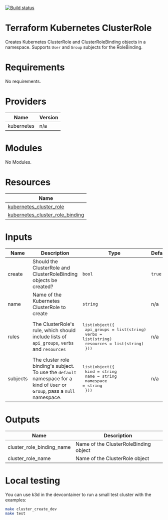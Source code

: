 [![Build status](https://github.com/canada-ca-terraform-modules/terraform-kubernetes-cluster-role/actions/workflows/terraform.yml/badge.svg)](https://github.com/canada-ca-terraform-modules/terraform-kubernetes-cluster-role/actions/workflows/terraform.yml)

# Terraform Kubernetes ClusterRole
Creates Kubernetes ClusterRole and ClusterRoleBinding objects in a namespace.  Supports `User` and `Group` subjects for the RoleBinding.

# Requirements

No requirements.

# Providers

| Name | Version |
|------|---------|
| kubernetes | n/a |

# Modules

No Modules.

# Resources

| Name |
|------|
| [kubernetes_cluster_role](https://registry.terraform.io/providers/hashicorp/kubernetes/latest/docs/resources/cluster_role) |
| [kubernetes_cluster_role_binding](https://registry.terraform.io/providers/hashicorp/kubernetes/latest/docs/resources/cluster_role_binding) |

# Inputs

| Name | Description | Type | Default | Required |
|------|-------------|------|---------|:--------:|
| create | Should the ClusterRole and ClusterRoleBinding objects be created? | `bool` | `true` | no |
| name | Name of the Kubernetes ClusterRole to create | `string` | n/a | yes |
| rules | The ClusterRole's rule, which should include lists of `api_groups`, `verbs` and `resources` | <pre>list(object({<br>    api_groups = list(string)<br>    verbs      = list(string)<br>    resources  = list(string)<br>  }))</pre> | n/a | yes |
| subjects | The cluster role binding's subject.  To use the `default` namespace for a kind of `User` or `Group`, pass a `null` namespace. | <pre>list(object({<br>    kind      = string<br>    name      = string<br>    namespace = string<br>  }))</pre> | n/a | yes |

# Outputs

| Name | Description |
|------|-------------|
| cluster\_role\_binding\_name | Name of the ClusterRoleBinding object |
| cluster\_role\_name | Name of the ClusterRole object |

# Local testing
You can use k3d in the devcontainer to run a small test cluster with the examples:
```sh
make cluster_create_dev
make test
```
